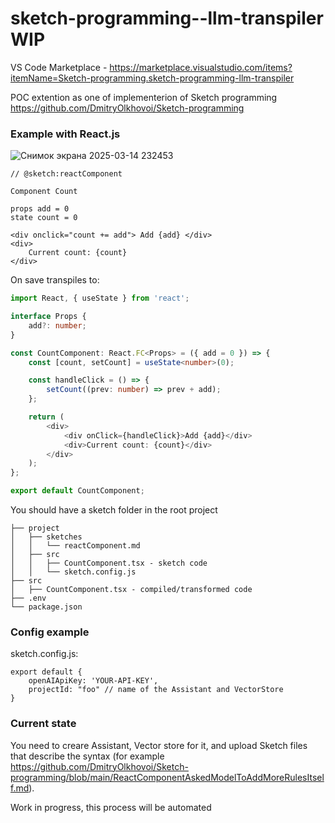 # sketch-programming--llm-transpiler WIP

VS Code Marketplace - https://marketplace.visualstudio.com/items?itemName=Sketch-programming.sketch-programming-llm-transpiler

POC extention as one of implementerion of Sketch programming
https://github.com/DmitryOlkhovoi/Sketch-programming

### Example with React.js

![Снимок экрана 2025-03-14 232453](https://github.com/user-attachments/assets/0e881713-d010-4bf2-8b0c-585d8288d98c)


```
// @sketch:reactComponent

Component Count

props add = 0
state count = 0

<div onclick="count += add"> Add {add} </div>
<div>
    Current count: {count}
</div>
```

On save transpiles to:

```typescript
import React, { useState } from 'react';

interface Props {
    add?: number;
}

const CountComponent: React.FC<Props> = ({ add = 0 }) => {
    const [count, setCount] = useState<number>(0);

    const handleClick = () => {
        setCount((prev: number) => prev + add);
    };

    return (
        <div>
            <div onClick={handleClick}>Add {add}</div>
            <div>Current count: {count}</div>
        </div>
    );
};

export default CountComponent;

```

You should have a sketch folder in the root project

```
├── project
│   ├── sketches
│   │   └── reactComponent.md
│   ├── src
│   │   ├── CountComponent.tsx - sketch code
│   │   └── sketch.config.js
├── src
│   ├── CountComponent.tsx - compiled/transformed code
├── .env
└── package.json
```

### Config example

sketch.config.js:
```
export default {
    openAIApiKey: 'YOUR-API-KEY',
    projectId: "foo" // name of the Assistant and VectorStore
}
```

### Current state
You need to creare Assistant, Vector store for it, and upload Sketch files that describe the syntax (for example https://github.com/DmitryOlkhovoi/Sketch-programming/blob/main/ReactComponentAskedModelToAddMoreRulesItself.md).

Work in progress, this process will be automated
